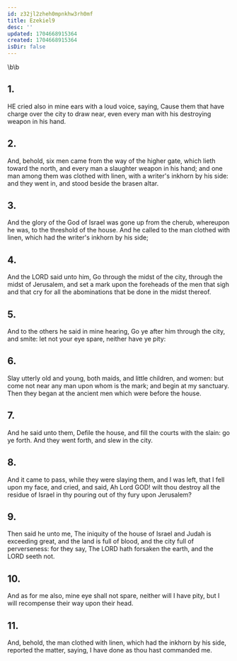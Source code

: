 ```yaml
---
id: z32jl2zheh0mpnkhw3rh0mf
title: Ezekiel9
desc: ''
updated: 1704668915364
created: 1704668915364
isDir: false
---
```

\b\b
## 1.
HE cried also in mine ears with a loud voice, saying, Cause them that have charge over the city to draw near, even every man with his destroying weapon in his hand.
## 2.
And, behold, six men came from the way of the higher gate, which lieth toward the north, and every man a slaughter weapon in his hand; and one man among them was clothed with linen, with a writer's inkhorn by his side: and they went in, and stood beside the brasen altar.
## 3.
And the glory of the God of Israel was gone up from the cherub, whereupon he was, to the threshold of the house.  And he called to the man clothed with linen, which had the writer's inkhorn by his side;
## 4.
And the LORD said unto him, Go through the midst of the city, through the midst of Jerusalem, and set a mark upon the foreheads of the men that sigh and that cry for all the abominations that be done in the midst thereof.
## 5.
And to the others he said in mine hearing, Go ye after him through the city, and smite: let not your eye spare, neither have ye pity:
## 6.
Slay utterly old and young, both maids, and little children, and women: but come not near any man upon whom is the mark; and begin at my sanctuary.  Then they began at the ancient men which were before the house.
## 7.
And he said unto them, Defile the house, and fill the courts with the slain: go ye forth.  And they went forth, and slew in the city.
## 8.
And it came to pass, while they were slaying them, and I was left, that I fell upon my face, and cried, and said, Ah Lord GOD! wilt thou destroy all the residue of Israel in thy pouring out of thy fury upon Jerusalem?
## 9.
Then said he unto me, The iniquity of the house of Israel and Judah is exceeding great, and the land is full of blood, and the city full of perverseness: for they say, The LORD hath forsaken the earth, and the LORD seeth not.
## 10.
And as for me also, mine eye shall not spare, neither will I have pity, but I will recompense their way upon their head.
## 11.
And, behold, the man clothed with linen, which had the inkhorn by his side, reported the matter, saying, I have done as thou hast commanded me.
